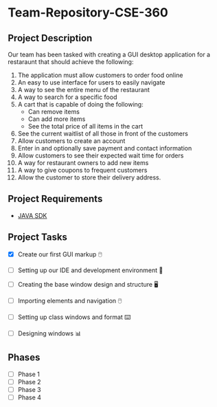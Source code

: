 # Team-Repository-CSE-360
## Project Description
Our team has been tasked with creating a GUI desktop application for a restaraunt that should achieve the following:
1. The application must allow customers to order food online
2. An easy to use interface for users to easily navigate
3. A way to see the entire menu of the restaurant
4. A way to search for a specific food
5. A cart that is capable of doing the following:
	- Can remove items
	- Can add more items
	- See the total price of all items in the cart
6. See the current waitlist of all those in front of the customers
7. Allow customers to create an account
8. Enter in and optionally save payment and contact information
9. Allow customers to see their expected wait time for orders
10. A way for restaurant owners to add new items
11. A way to give coupons to frequent customers
12. Allow the customer to store their delivery address.

## Project Requirements
- [JAVA SDK](https://www.oracle.com/java/technologies/downloads/) 
## Project Tasks
- [x] Create our first GUI markup :computer_mouse:
- [ ] Setting up our IDE and development environment :toolbox:
- [ ] Creating the base window design and structure :desktop_computer:
- [ ] Importing elements and navigation :computer_mouse:
- [ ] Setting up class windows and format :keyboard:
- [ ] Designing windows :bar_chart:


## Phases
- [ ] Phase 1
- [ ] Phase 2
- [ ] Phase 3
- [ ] Phase 4
